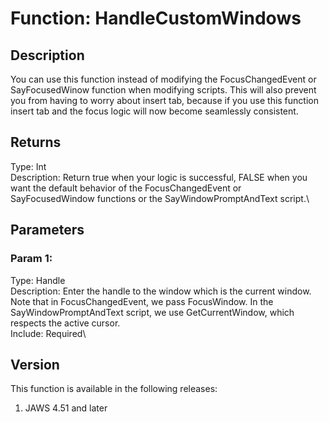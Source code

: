 # Function: HandleCustomWindows

## Description

You can use this function instead of modifying the FocusChangedEvent or
SayFocusedWinow function when modifying scripts. This will also prevent
you from having to worry about insert tab, because if you use this
function insert tab and the focus logic will now become seamlessly
consistent.

## Returns

Type: Int\
Description: Return true when your logic is successful, FALSE when you
want the default behavior of the FocusChangedEvent or SayFocusedWindow
functions or the SayWindowPromptAndText script.\

## Parameters

### Param 1:

Type: Handle\
Description: Enter the handle to the window which is the current window.
Note that in FocusChangedEvent, we pass FocusWindow. In the
SayWindowPromptAndText script, we use GetCurrentWindow, which respects
the active cursor.\
Include: Required\

## Version

This function is available in the following releases:

1.  JAWS 4.51 and later
